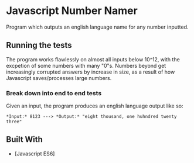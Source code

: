 # Javascript Number Namer

Program which outputs an english language name for any number inputted.


## Running the tests

The program works flawlessly on almost all inputs below 10^12, with the excpetion of some numbers with many "0"s. Numbers beyond get increasingly corrupted answers by increase in size, as a result of how Javascript saves/processes large numbers.

### Break down into end to end tests

Given an input, the program produces an english language output like so:

```
*Input:* 8123 ---> *Output:* "eight thousand, one huhndred twenty three"
```

## Built With

* [Javascript ES6]
